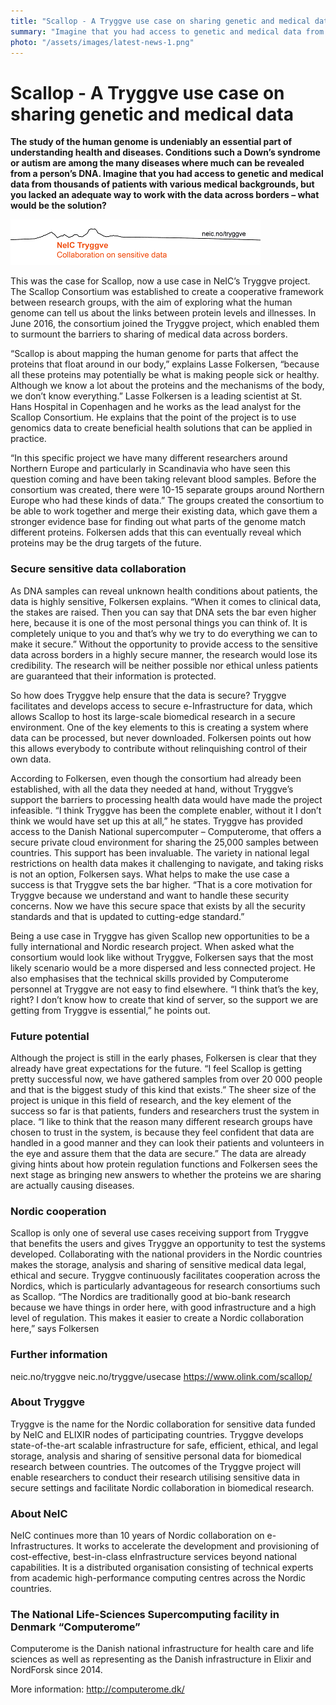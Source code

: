 ```yaml
---
title: "Scallop - A Tryggve use case on sharing genetic and medical data"
summary: "Imagine that you had access to genetic and medical data from thousands of patients with various medical backgrounds, but you lacked an adequate way to work with the data across borders. Read about Tryggve helped the Scallop consortium over these challenges."
photo: "/assets/images/latest-news-1.png"
---
```


Scallop - A Tryggve use case on sharing genetic and medical data
===============================

**The study of the human genome is undeniably an essential part of understanding health and diseases. Conditions such a Down’s syndrome or autism are among the many diseases where much can be revealed from a person’s DNA. Imagine that you had access to genetic and medical data from thousands of patients with various medical backgrounds, but you lacked an adequate way to work with the data across borders – what would be the solution?**

<a href="/assets/images/news/Tryggve_pdfheader_original.png">  
  <img class="smallpic" src="/assets/images/news/Tryggve_pdfheader_NEW (002).png">
</a>

This was the case for Scallop, now a use case in NeIC’s Tryggve project. The Scallop Consortium was established to create a cooperative framework between research groups, with the aim of exploring what the human genome can tell us about the links between protein levels and illnesses. In June 2016, the consortium joined the Tryggve project, which enabled them to surmount the barriers to sharing of medical data across borders. 

“Scallop is about mapping the human genome for parts that affect the proteins that float around in our body,” explains Lasse Folkersen, “because all these proteins may potentially be what is making people sick or healthy. Although we know a lot about the proteins and the mechanisms of the body, we don’t know everything.” Lasse Folkersen is a leading scientist at St. Hans Hospital in Copenhagen and he works as the lead analyst for the Scallop Consortium. He explains that the point of the project is to use genomics data to create beneficial health solutions that can be applied in practice.

“In this specific project we have many different researchers around Northern Europe and particularly in Scandinavia who have seen this question coming and have been taking relevant blood samples. Before the consortium was created, there were 10-15 separate groups around Northern Europe who had these kinds of data.” The groups created the consortium to be able to work together and merge their existing data, which gave them a stronger evidence base for finding out what parts of the genome match different proteins. Folkersen adds that this can eventually reveal which proteins may be the drug targets of the future. 

### Secure sensitive data collaboration

As DNA samples can reveal unknown health conditions about patients, the data is highly sensitive, Folkersen explains. “When it comes to clinical data, the stakes are raised. Then you can say that DNA sets the bar even higher here, because it is one of the most personal things you can think of. It is completely unique to you and that’s why we try to do everything we can to make it secure.” Without the opportunity to provide access to the sensitive data across borders in a highly secure manner, the research would lose its credibility. The research will be neither possible nor ethical unless patients are guaranteed that their information is protected. 

So how does Tryggve help ensure that the data is secure? Tryggve facilitates and develops access to secure e-Infrastructure for data, which allows Scallop to host its large-scale biomedical research in a secure environment. One of the key elements to this is creating a system where data can be processed, but never downloaded. Folkersen points out how this allows everybody to contribute without relinquishing control of their own data.

According to Folkersen, even though the consortium had already been established, with all the data they needed at hand, without Tryggve’s support the barriers to processing health data would have made the project infeasible. “I think Tryggve has been the complete enabler, without it I don’t think we would have set up this at all,” he states. Tryggve has provided access to the Danish National supercomputer – Computerome, that offers a secure private cloud environment for sharing the 25,000 samples between countries. This support has been invaluable. The variety in national legal restrictions on health data makes it challenging to navigate, and taking risks is not an option, Folkersen says. What helps to make the use case a success is that Tryggve sets the bar higher. “That is a core motivation for Tryggve because we understand and want to handle these security concerns. Now we have this secure space that exists by all the security standards and that is updated to cutting-edge standard.” 

Being a use case in Tryggve has given Scallop new opportunities to be a fully international and Nordic research project. When asked what the consortium would look like without Tryggve, Folkersen says that the most likely scenario would be a more dispersed and less connected project. He also emphasises that the technical skills provided by Computerome personnel at Tryggve are not easy to find elsewhere. “I think that’s the key, right? I don’t know how to create that kind of server, so the support we are getting from Tryggve is essential,” he points out.

### Future potential

Although the project is still in the early phases, Folkersen is clear that they already have great expectations for the future. “I feel Scallop is getting pretty successful now, we have gathered samples from over 20 000 people and that is the biggest study of this kind that exists.” The sheer size of the project is unique in this field of research, and the key element of the success so far is that patients, funders and researchers trust the system in place. “I like to think that the reason many different research groups have chosen to trust in the system, is because they feel confident that data are handled in a good manner and they can look their patients and volunteers in the eye and assure them that the data are secure.” The data are already giving hints about how protein regulation functions and Folkersen sees the next stage as bringing new answers to whether the proteins we are sharing are actually causing diseases.

### Nordic cooperation

Scallop is only one of several use cases receiving support from Tryggve that benefits the users and gives Tryggve an opportunity to test the systems developed. Collaborating with the national providers in the Nordic countries makes the storage, analysis and sharing of sensitive medical data legal, ethical and secure. Tryggve continuously facilitates cooperation across the Nordics, which is particularly advantageous for research consortiums such as Scallop. “The Nordics are traditionally good at bio-bank research because we have things in order here, with good infrastructure and a high level of regulation. This makes it easier to create a Nordic collaboration here,” says Folkersen

### Further information

neic.no/tryggve
neic.no/tryggve/usecase 
https://www.olink.com/scallop/ 

### About Tryggve

Tryggve is the name for the Nordic collaboration for sensitive data funded by NeIC and ELIXIR nodes of participating countries. Tryggve develops state-of-the-art scalable infrastructure for safe, efficient, ethical, and legal storage, analysis and sharing of sensitive personal data for biomedical research between countries. The outcomes of the Tryggve project will enable researchers to conduct their research utilising sensitive data in secure settings and facilitate Nordic collaboration in biomedical research. 

### About NeIC

NeIC continues more than 10 years of Nordic collaboration on e-Infrastructures. It works to accelerate the development and provisioning of cost-effective, best-in-class eInfrastructure services beyond national capabilities. It is a distributed organisation consisting of technical experts from academic high-performance computing centres across the Nordic countries.

### The National Life-Sciences Supercomputing facility in Denmark “Computerome” 

Computerome is the Danish national infrastructure for health care and life sciences as well as representing as the Danish infrastructure in Elixir and NordForsk since 2014. 

More information: http://computerome.dk/  








